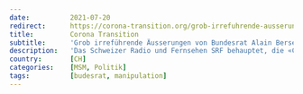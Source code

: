 ```yaml
---
date:          2021-07-20
redirect:      https://corona-transition.org/grob-irrefuhrende-ausserungen-von-bundesrat-alain-berset
title:         Corona Transition
subtitle:      'Grob irreführende Äusserungen von Bundesrat Alain Berset'
description:   'Das Schweizer Radio und Fernsehen SRF behauptet, die «Corona-Infektionen» hätten sich seit Juli verdoppelt, ohne dass die Behörden Massnahmen zur (...)'
country:       [CH]
categories:    [MSM, Politik]
tags:          [budesrat, manipulation]
---
```

